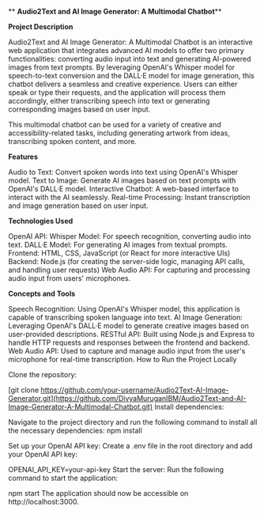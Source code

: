  ** **Audio2Text and AI Image Generator: A Multimodal Chatbot****


**Project Description**


Audio2Text and AI Image Generator: A Multimodal Chatbot is an interactive web application that integrates advanced AI models to offer two primary functionalities: converting audio input into text and generating AI-powered images from text prompts. By leveraging OpenAI's Whisper model for speech-to-text conversion and the DALL·E model for image generation, this chatbot delivers a seamless and creative experience. Users can either speak or type their requests, and the application will process them accordingly, either transcribing speech into text or generating corresponding images based on user input.

This multimodal chatbot can be used for a variety of creative and accessibility-related tasks, including generating artwork from ideas, transcribing spoken content, and more.

**Features**


Audio to Text: Convert spoken words into text using OpenAI's Whisper model.
Text to Image: Generate AI images based on text prompts with OpenAI's DALL·E model.
Interactive Chatbot: A web-based interface to interact with the AI seamlessly.
Real-time Processing: Instant transcription and image generation based on user input.



**Technologies Used**


OpenAI API:
Whisper Model: For speech recognition, converting audio into text.
DALL·E Model: For generating AI images from textual prompts.
Frontend:
HTML, CSS, JavaScript (or React for more interactive UIs)
Backend:
Node.js (for creating the server-side logic, managing API calls, and handling user requests)
Web Audio API: For capturing and processing audio input from users' microphones.


**Concepts and Tools**


Speech Recognition: Using OpenAI's Whisper model, this application is capable of transcribing spoken language into text.
AI Image Generation: Leveraging OpenAI's DALL·E model to generate creative images based on user-provided descriptions.
RESTful API: Built using Node.js and Express to handle HTTP requests and responses between the frontend and backend.
Web Audio API: Used to capture and manage audio input from the user's microphone for real-time transcription.
How to Run the Project Locally

Clone the repository:

[git clone https://github.com/your-username/Audio2Text-AI-Image-Generator.git](https://github.com/DivyaMuruganIBM/Audio2Text-and-AI-Image-Generator-A-Multimodal-Chatbot.git)
Install dependencies:

Navigate to the project directory and run the following command to install all the necessary dependencies:
npm install

Set up your OpenAI API key:
Create a .env file in the root directory and add your OpenAI API key:

OPENAI_API_KEY=your-api-key
Start the server:
Run the following command to start the application:

npm start
The application should now be accessible on http://localhost:3000. 
